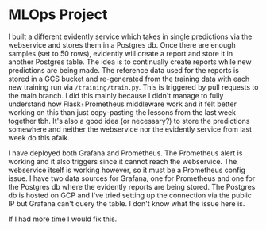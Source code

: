 # MLOps Project

I built a different evidently service which takes in single predictions via the webservice and stores them in a Postgres db. Once there are enough samples (set to 50 rows), evidently will create a report and store it in another Postgres table. The idea is to continually create reports while new predictions are being made. The reference data used for the reports is stored in a GCS bucket and re-generated from the training data with each new training run via `/training/train.py`. This is triggered by pull requests to the main branch. I did this mainly because I didn't manage to fully understand how Flask+Prometheus middleware work and it felt better working on this than just copy-pasting the lessons from the last week together tbh. It's also a good idea (or necessary?) to store the predictions somewhere and neither the webservice nor the evidently service from last week do this afaik.

I have deployed both Grafana and Prometheus. The Prometheus alert is working and it also triggers since it cannot reach the webservice. The webservice itself is working however, so it must be a Prometheus config issue. I have two data sources for Grafana, one for Prometheus and one for the Postgres db where the evidently reports are being stored. The Postgres db is hosted on GCP and I've tried setting up the connection via the public IP but Grafana can't query the table. I don't know what the issue here is.

If I had more time I would fix this.
